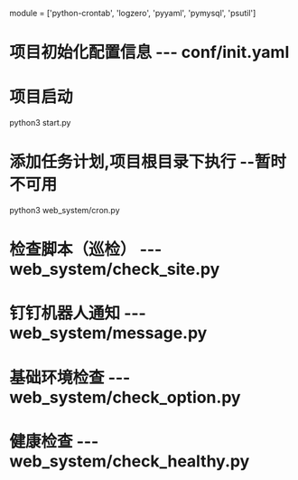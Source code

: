 module = ['python-crontab', 'logzero', 'pyyaml', 'pymysql', 'psutil']

# 项目初始化配置信息    --- conf/init.yaml

# 项目启动
python3 start.py

# 添加任务计划,项目根目录下执行 --暂时不可用
python3 web_system/cron.py


# 检查脚本（巡检）  --- web_system/check_site.py
# 钉钉机器人通知    --- web_system/message.py
# 基础环境检查      --- web_system/check_option.py
# 健康检查          --- web_system/check_healthy.py